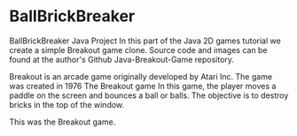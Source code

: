 # BallBrickBreaker
BallBrickBreaker Java Project
In this part of the Java 2D games tutorial we create a simple Breakout game clone. Source code and images can be found at the author's Github Java-Breakout-Game repository.

Breakout is an arcade game originally developed by Atari Inc. The game was created in 1976
The Breakout game
In this game, the player moves a paddle on the screen and bounces a ball or balls. The objective is to destroy bricks in the top of the window.







This was the Breakout game.

